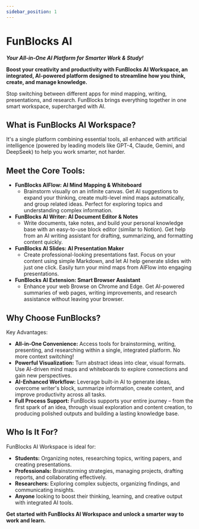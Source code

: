```yaml
---
sidebar_position: 1
---
```


# FunBlocks AI

***Your All-in-One AI Platform for Smarter Work & Study!***

**Boost your creativity and productivity with FunBlocks AI Workspace, an integrated, AI-powered platform designed to streamline how you think, create, and manage knowledge.**

Stop switching between different apps for mind mapping, writing, presentations, and research. FunBlocks brings everything together in one smart workspace, supercharged with AI.

## What is FunBlocks AI Workspace?

It's a single platform combining essential tools, all enhanced with artificial intelligence (powered by leading models like GPT-4, Claude, Gemini, and DeepSeek) to help you work smarter, not harder.

## Meet the Core Tools:

* **FunBlocks AIFlow: AI Mind Mapping & Whiteboard**  
  * Brainstorm visually on an infinite canvas. Get AI suggestions to expand your thinking, create multi-level mind maps automatically, and group related ideas. Perfect for exploring topics and understanding complex information.  
* **FunBlocks AI Writer: AI Document Editor & Notes**  
  * Write documents, take notes, and build your personal knowledge base with an easy-to-use block editor (similar to Notion). Get help from an AI writing assistant for drafting, summarizing, and formatting content quickly.  
* **FunBlocks AI Slides: AI Presentation Maker**  
  * Create professional-looking presentations fast. Focus on your content using simple Markdown, and let AI help generate slides with just one click. Easily turn your mind maps from AIFlow into engaging presentations.  
* **FunBlocks AI Extension: Smart Browser Assistant**  
  * Enhance your web Browse on Chrome and Edge. Get AI-powered summaries of web pages, writing improvements, and research assistance without leaving your browser.

## Why Choose FunBlocks? 

Key Advantages:

* **All-in-One Convenience:** Access tools for brainstorming, writing, presenting, and researching within a single, integrated platform. No more context switching\!  
* **Powerful Visualization:** Turn abstract ideas into clear, visual formats. Use AI-driven mind maps and whiteboards to explore connections and gain new perspectives.  
* **AI-Enhanced Workflow:** Leverage built-in AI to generate ideas, overcome writer's block, summarize information, create content, and improve productivity across all tasks.  
* **Full Process Support:** FunBlocks supports your entire journey – from the first spark of an idea, through visual exploration and content creation, to producing polished outputs and building a lasting knowledge base.

## Who Is It For?

FunBlocks AI Workspace is ideal for:

* **Students:** Organizing notes, researching topics, writing papers, and creating presentations.  
* **Professionals:** Brainstorming strategies, managing projects, drafting reports, and collaborating effectively.  
* **Researchers:** Exploring complex subjects, organizing findings, and communicating insights.  
* **Anyone** looking to boost their thinking, learning, and creative output with integrated AI tools.

**Get started with FunBlocks AI Workspace and unlock a smarter way to work and learn.**


